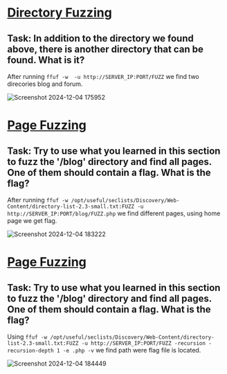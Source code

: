 <h1><ins>Directory Fuzzing</ins></h1>
<h2>Task: In addition to the directory we found above, there is another directory that can be found. What is it?</h2>
After running <code>ffuf -w <SNIP> -u http://SERVER_IP:PORT/FUZZ</code> we find two direcories blog and forum.

![Screenshot 2024-12-04 175952](https://github.com/user-attachments/assets/a5f4d801-9bcd-4e82-8566-b3d3b93b764c)

<h1><ins>Page Fuzzing</ins></h1>
<h2>Task: Try to use what you learned in this section to fuzz the '/blog' directory and find all pages. One of them should contain a flag. What is the flag?</h2>
After running <code>ffuf -w /opt/useful/seclists/Discovery/Web-Content/directory-list-2.3-small.txt:FUZZ -u http://SERVER_IP:PORT/blog/FUZZ.php</code> we find different pages, using home page we get flag.

![Screenshot 2024-12-04 183222](https://github.com/user-attachments/assets/785a74e3-ba99-4aa6-83df-c6beac33d193)

<h1><ins>Page Fuzzing</ins></h1>
<h2>Task: Try to use what you learned in this section to fuzz the '/blog' directory and find all pages. One of them should contain a flag. What is the flag?</h2>
Using <code>ffuf -w /opt/useful/seclists/Discovery/Web-Content/directory-list-2.3-small.txt:FUZZ -u http://SERVER_IP:PORT/FUZZ -recursion -recursion-depth 1 -e .php -v</code> we find path were flag file is located.

![Screenshot 2024-12-04 184449](https://github.com/user-attachments/assets/0a6a73b0-16af-475c-8de3-870b3208d985)
